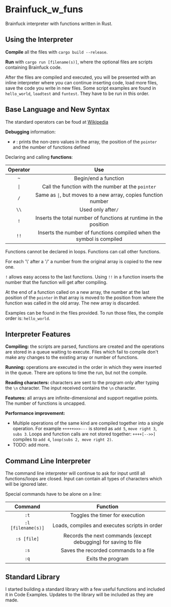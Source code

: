 # Brainfuck_w_funs
Brainfuck interpreter with functions written in Rust.

## Using the Interpreter
**Compile** all the files with `cargo build --release`.

**Run** with `cargo run [filename(s)]`, where the optional files are scripts containing Brainfuck code.

After the files are compiled and executed, you will be presented with an inline interpreter where you can continue inserting code, load more files, save the code you write in new files. Some script examples are found in `hello_world`, `loadtest` and `funtest`. They have to be run in this order.

## Base Language and New Syntax
The standard operators can be foud at [Wikipedia](https://en.wikipedia.org/wiki/Brainfuck)

**Debugging** information:
* `#`  : prints the non-zero values in the array, the position of the `pointer` and the number of functions defined

Declaring and calling **functions**:

Operator | Use 
:--------:|:---:
`~`|Begin/end a function
`\|`|Call the function with the number at the `pointer`
`/` | Same as `\|`, but moves to a new array, copies function number
`\\`| Used only after`/`
`!`| Inserts the total number of functions at runtime in the position
`!!`| Inserts the number of functions compiled when the symbol is compiled

Functions cannot be declared in loops. Functions can call other functions.

For each '\\' after a '/' a number from the original array is copied to the new one.

`!` allows easy access to the last functions.
Using `!!` in a function inserts the number that the function will get after compiling.

At the end of a function called on a new array, the number at the last position of the `pointer` in that array is moved to the position from where the function was called in the old array. The new array is discarded.

Examples can be found in the files provided. To run those files, the compile order is: `hello_world`.

## Interpreter Features
**Compiling:** the scripts are parsed, functions are created and the operations are stored in a queue waiting to execute. Files which fail to compile don't make any changes to the existing array or number of functions.

**Running:** operations are executed in the order in which they were inserted in the queue. There are options to time the run, but not the compile.

**Reading characters:** characters are sent to the program only after typing the `\n` character. The input received contains the `\n` character. 

**Features:** all arrays are infinite-dimensional and support negative points. The number of functions is uncapped. 

**Performance improvement:** 
* Multiple operations of the same kind are compiled together into a single operation. For example `+++++>>>---` is stored as `add 5`, `move right 3`, `subs 3`. Loops and function calls are not stored together: `++++[-->>]` compiles to `add 4`, `loop(subs 2, move right 2)`.
* TODO: add more.

## Command Line Interpreter
The command line interpreter will continue to ask for input untill all functions/loops are closed.
Input can contain all types of characters which will be ignored later.

Special commands have to be alone on a line:

 Command | Function
 :---:|:---:
 `:t` | Toggles the timer for execution
 `:l [filename(s)]` | Loads, compiles and executes scripts in order
 `:s [file]` | Records the next commands (except debugging) for saving to file
 `:s` | Saves the recorded commands to a file
 `:q` | Exits the program
 
 ## Standard Library
 I started building a standard library with a few useful functions and included it in Code Examples. Updates to the library will be included as they are made.

